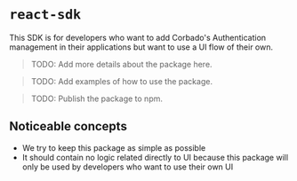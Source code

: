 # `react-sdk`

This SDK is for developers who want to add Corbado's Authentication management in their applications but want to use a UI flow of their own.

> TODO: Add more details about the package here.

> TODO: Add examples of how to use the package.

> TODO: Publish the package to npm.

## Noticeable concepts
- We try to keep this package as simple as possible
- It should contain no logic related directly to UI because this package will only be used by developers who want to use their own UI
